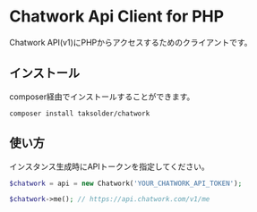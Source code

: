 # Chatwork Api Client for PHP

Chatwork API(v1)にPHPからアクセスするためのクライアントです。

## インストール

composer経由でインストールすることができます。

```
composer install taksolder/chatwork
```

## 使い方

インスタンス生成時にAPIトークンを指定してください。

```php
$chatwork = api = new Chatwork('YOUR_CHATWORK_API_TOKEN');

$chatwork->me(); // https://api.chatwork.com/v1/me
```
